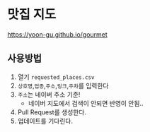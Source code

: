 # 맛집 지도
https://yoon-gu.github.io/gourmet
## 사용방법
1. 열기 `requested_places.csv`
1. `상호명`,`업종`,`주소`,`링크`,`주차`를 입력한다
1. `주소`는 네이버 주소 기준!
	- 네이버 지도에서 검색이 안되면 반영이 안됨..
1. Pull Request를 생성한다.
1. 업데이트를 기다린다.
